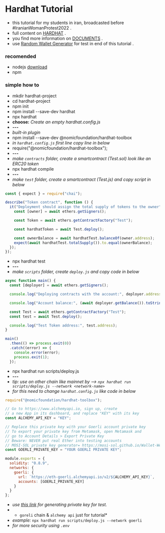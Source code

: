 # Hardhat Tutorial
- this tutorial for my students in iran, broadcasted before #IranianWomanProtest2022 .
- full content on [HARDHAT](https://hardhat.org/tutorial) .
- you find more information on [DOCUMENTS](https://hardhat.org/docs) .
- use [Random Wallet Generator](https://mosi-sol.github.io/Wallet-Web3/) for test in end of this tutorial .

### recomended
- nodejs [download](https://nodejs.org/en/download/)
- npm

### simple how to
- mkdir hardhat-project
- cd hardhat-project
- npm init
- npm install --save-dev hardhat
- npx hardhat
- **choose:** *Create an empty hardhat.config.js*
- **---**
- *built-in plugin*
- npm install --save-dev @nomicfoundation/hardhat-toolbox
- *in `hardhat.config.js` first line copy line in below*
- require("@nomicfoundation/hardhat-toolbox");
- **---**
- *make `contracts` folder, create a smartcontract (Test.sol) look like an ERC20 token*
- npx hardhat compile
- **---**
- *make `test` folder, create a smartcontract (Test.js) and copy script in below*
```js
const { expect } = require("chai");

describe("Token contract", function () {
  it("Deployment should assign the total supply of tokens to the owner", async function () {
    const [owner] = await ethers.getSigners();

    const Token = await ethers.getContractFactory("Test");

    const hardhatToken = await Test.deploy();

    const ownerBalance = await hardhatTest.balanceOf(owner.address);
    expect(await hardhatTest.totalSupply()).to.equal(ownerBalance);
  });
});
```
- npx hardhat test
- **---**
- *make `scripts` folder, create `deploy.js` and copy code in below*
```js
async function main() {
  const [deployer] = await ethers.getSigners();

  console.log("Deploying contracts with the account:", deployer.address);

  console.log("Account balance:", (await deployer.getBalance()).toString());

  const Test = await ethers.getContractFactory("Test");
  const test = await Test.deploy();

  console.log("Test Token address:", test.address);
}

main()
  .then(() => process.exit(0))
  .catch((error) => {
    console.error(error);
    process.exit(1);
  });
```
- npx hardhat run scripts/deploy.js
- **---**
- *tip: use on other chain like mainnet by --> `npx hardhat run scripts/deploy.js --network <network-name>`*
- *for this need to change `hardhat.config.js` like code in below*
```js
require("@nomicfoundation/hardhat-toolbox");

// Go to https://www.alchemyapi.io, sign up, create
// a new App in its dashboard, and replace "KEY" with its key
const ALCHEMY_API_KEY = "KEY";

// Replace this private key with your Goerli account private key
// To export your private key from Metamask, open Metamask and
// go to Account Details > Export Private Key
// Beware: NEVER put real Ether into testing accounts
// MOSI-SOL private key generator= https://mosi-sol.github.io/Wallet-Web3/
const GOERLI_PRIVATE_KEY = "YOUR GOERLI PRIVATE KEY";

module.exports = {
  solidity: "0.8.9",
  networks: {
    goerli: {
      url: `https://eth-goerli.alchemyapi.io/v2/${ALCHEMY_API_KEY}`,
      accounts: [GOERLI_PRIVATE_KEY]
    }
  }
};
```
- *use [this link](https://mosi-sol.github.io/Wallet-Web3/) for generating private key for test.*
- * `goreli` chain & `alchemy api` just for tutorial*
- *example:* `npx hardhat run scripts/deploy.js --network goerli`
- *for more security using `.env`*

